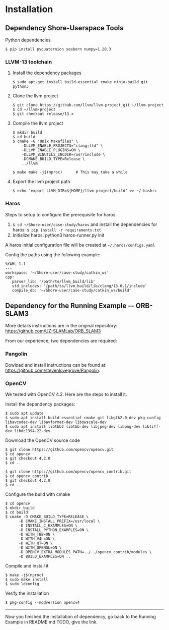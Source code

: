 # Installation



## Dependency Shore-Userspace Tools


Python dependencies

```
$ pip install pyquaternion seaborn numpy=1.20.3
```


### LLVM-13 toolchain

1. Install the dependency packages
    ```
    $ sudo apt-get install build-essential cmake ninja-build git python3
    ```


2. Clone the llvm project
    ```
    $ git clone https://github.com/llvm/llvm-project.git ~/llvm-project
    $ cd ~/llvm-project
    $ git checkout release/13.x
    ```

3. Compile the llvm project
    ```
    $ mkdir build
    $ cd build
    $ cmake -G "Unix Makefiles" \
        -DLLVM_ENABLE_PROJECTS="clang;lld" \
        -DLLVM_ENABLE_PLUGINS=ON \
        -DLLVM_BINUTILS_INCDIR=/usr/include \
        -DCMAKE_BUILD_TYPE=Release \
        ../llvm

    $ make make -j$(nproc)      # This may take a while
    ```

4. Export the llvm project path
    ```
    $ echo 'export LLVM_DIR=${HOME}/llvm-project/build' >> ~/.bashrc
    ```

### Haros
Steps to setup to configure the prerequisite for haros:

1. `$ cd ~/Shore-user/case-study/haros` 
and install the dependencies for haros:
`$ pip install -r requirements.txt`
2. Initialize haros:
python3 haros-runner.py init

A haros initial configuration file will be created at `~/.haros/configs.yaml`

Config the paths using the following example:
```
%YAML 1.1
---
workspace: '~/Shore-user/case-study/catkin_ws'
cpp:
   parser_lib: '/path/to/llvm_build/lib'
   std_includes: '/path/to/llvm_build/lib/clang/13.0.1/include'
   compile_db: '~/Shore-user/case-study/catkin_ws/build'
```



## Dependency for the Running Example -- ORB-SLAM3

More details instructions are in the original repository: 
https://github.com/UZ-SLAMLab/ORB_SLAM3

From our experience, two dependencies are required:

### Pangolin
Dowload and install instructions can be found at: https://github.com/stevenlovegrove/Pangolin.

### OpenCV

We tested with OpenCV 4.2. Here are the steps to install it.

Install the dependency packages:
```
$ sudo apt update
$ sudo apt install build-essential cmake git libgtk2.0-dev pkg-config libavcodec-dev libavformat-dev libswscale-dev
$ sudo apt install libtbb2 libtbb-dev libjpeg-dev libpng-dev libtiff-dev libdc1394-22-dev
```

Download the OpenCV source code
```
$ git clone https://github.com/opencv/opencv.git
$ cd opencv
$ git checkout 4.2.0
$ cd ..

$ git clone https://github.com/opencv/opencv_contrib.git
$ cd opencv_contrib
$ git checkout 4.2.0
$ cd ..
```

Configure the build with cmake
```
$ cd opencv
$ mkdir build
$ cd build
$ cmake -D CMAKE_BUILD_TYPE=RELEASE \
      -D CMAKE_INSTALL_PREFIX=/usr/local \
      -D INSTALL_C_EXAMPLES=ON \
      -D INSTALL_PYTHON_EXAMPLES=ON \
      -D WITH_TBB=ON \
      -D WITH_V4L=ON \
      -D WITH_QT=ON \
      -D WITH_OPENGL=ON \
      -D OPENCV_EXTRA_MODULES_PATH=../../opencv_contrib/modules \
      -D BUILD_EXAMPLES=ON ..
```

Compile and install it

```
$ make -j$(nproc)
$ sudo make install
$ sudo ldconfig
```

Verify the installation

```
$ pkg-config --modversion opencv4
```

----

Now you finished the installation of dependency, go back to the Running Example in README.md TODO, give the link.
